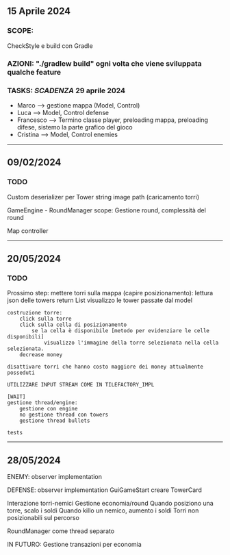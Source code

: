 ## 15 Aprile 2024
### SCOPE: 
CheckStyle e build con Gradle
### AZIONI: "./gradlew build" ogni volta che viene sviluppata qualche feature
### TASKS:  _SCADENZA_ 29 aprile 2024
- Marco --> gestione mappa (Model, Control)
- Luca --> Model, Control defense
- Francesco --> Termino classe player, preloading mappa, preloading difese, sistemo la parte grafico del gioco
- Cristina --> Model, Control enemies

---------

## 09/02/2024
###  TODO 
Custom deserializer per Tower
string image path (caricamento torri)

GameEngine
	- RoundManager
		scope: Gestione round, complessità del round

Map controller

---------

## 20/05/2024
### TODO

Prossimo step:
	mettere torri sulla mappa (capire posizionamento):
		lettura json delle towers
			return List<Towers>
			visualizzo le tower passate dal model
	
	costruzione torre:
		click sulla torre
		click sulla cella di posizionamento
			se la cella è disponibile [metodo per evidenziare le celle disponibili]
				visualizzo l'immagine della torre selezionata nella cella selezionata.		
		decrease money
	
	disattivare torri che hanno costo maggiore dei money attualmente posseduti
	
	UTILIZZARE INPUT STREAM COME IN TILEFACTORY_IMPL
	
	[WAIT]
	gestione thread/engine:
		gestione con engine
		no gestione thread con towers
		gestione thread bullets
		
	tests
	
---------

## 28/05/2024

ENEMY:
	observer implementation

DEFENSE:
	observer implementation
	GuiGameStart creare TowerCard
		
Interazione torri-nemici
Gestione economia/round
	Quando posiziono una torre, scalo i soldi
	Quando killo un nemico, aumento i soldi
Torri non posizionabili sul percorso

RoundManager come thread separato

IN FUTURO:
	Gestione transazioni per economia
